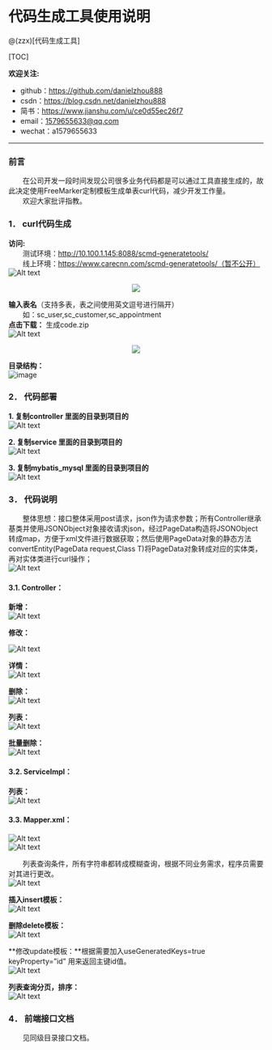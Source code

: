 代码生成工具使用说明
====

@(zzx)[代码生成工具]


[TOC]

**欢迎关注:**

* github：https://github.com/danielzhou888
* csdn：https://blog.csdn.net/danielzhou888
* 简书：https://www.jianshu.com/u/ce0d55ec26f7
* email：1579655633@qq.com 
* wechat：a1579655633 
----

### 前言
&emsp;&emsp;在公司开发一段时间发现公司很多业务代码都是可以通过工具直接生成的，故此决定使用FreeMarker定制模板生成单表curl代码，减少开发工作量。  
&emsp;&emsp;欢迎大家批评指教。

### 1．	curl代码生成
**访问:**  
&emsp;&emsp;测试环境：http://10.100.1.145:8088/scmd-generatetools/  
&emsp;&emsp;线上环境：https://www.carecnn.com/scmd-generatetools/（暂不公开）  
![Alt text](https://github.com/danielzhou888/zzx-generatecode/blob/master/src/test/java/com/img/_[{[6ZW{609NMXRSTGD74@V.png)

<div align=center><img style="width:auto;height:auto;max-width:70%;max-height:70%" src="https://github.com/danielzhou888/zzx-generatecode/blob/master/src/test/java/com/img/_[{[6ZW{609NMXRSTGD74@V.png"/></div>

 **输入表名**（支持多表，表之间使用英文逗号进行隔开）  
 &emsp;&emsp;如：sc_user,sc_customer,sc_appointment  
**点击下载：**    生成code.zip  
![Alt text](https://github.com/danielzhou888/zzx-generatecode/blob/master/src/test/java/com/img/9YVJ$ROQ9K2G}V8Y`_NHV.png)
<div align=center><img style="width:auto;height:auto;max-width:30%;max-height:30%" src="https://github.com/danielzhou888/zzx-generatecode/blob/master/src/test/java/com/img/9YVJ$ROQ9K2G}V8Y`_NHV.png"/></div>

**目录结构：**   
![image](https://github.com/danielzhou888/zzx-generatecode/blob/master/src/test/java/com/img/@SSHSAD$$VOKCAK9{}7LJA.png)



### 2．	代码部署
**1.	复制controller 里面的目录到项目的**  
![Alt text](https://github.com/danielzhou888/zzx-generatecode/blob/master/src/test/java/com/img/_0RC7Q36D8O@A9HCM@N9V1.png)
 
**2.	复制service 里面的目录到项目的**  
![Alt text](https://github.com/danielzhou888/zzx-generatecode/blob/master/src/test/java/com/img/HI_W7E4WW6[Y9KK2CB5.png)
 
**3.	复制mybatis_mysql 里面的目录到项目的**  
![Alt text](https://github.com/danielzhou888/zzx-generatecode/blob/master/src/test/java/com/img/VRYGURWPV`HY__FYXTW70.png)

 
### 3．	代码说明  
&emsp;&emsp;整体思想：接口整体采用post请求，json作为请求参数；所有Controller继承基类并使用JSONObject对象接收请求json，经过PageData构造将JSONObject转成map，方便于xml文件进行数据获取；然后使用PageData对象的静态方法convertEntity(PageData request,Class<T> T)将PageData对象转成对应的实体类，再对实体类进行curl操作；  
 ![Alt text](https://github.com/danielzhou888/zzx-generatecode/blob/master/src/test/java/com/img/4H~BR6C7BCJUUWUCANDZ4`Y.png)


#### 3.1.	Controller：
**新增：**  
 ![Alt text](https://github.com/danielzhou888/zzx-generatecode/blob/master/src/test/java/com/img/GX6L7XM{WTL~XM4_$$}MFTB.png)

**修改：**  
 
![Alt text](https://github.com/danielzhou888/zzx-generatecode/blob/master/src/test/java/com/img/5WAJSIKN37N3K{EKHIOD0.png)


**详情：**  
![Alt text](https://github.com/danielzhou888/zzx-generatecode/blob/master/src/test/java/com/img/TBSU[V`$5X]7OOOWR3B4]UV.png)

 
**删除：**  
![Alt text](https://github.com/danielzhou888/zzx-generatecode/blob/master/src/test/java/com/img/CI`}[RI1BGG22~QJOB5SL94.png)


 
**列表：**  
![Alt text](https://github.com/danielzhou888/zzx-generatecode/blob/master/src/test/java/com/img/JPC`7Z[@_PCX5}MI}@WB3A.png)

 
**批量删除：**  
![Alt text](https://github.com/danielzhou888/zzx-generatecode/blob/master/src/test/java/com/img/~HQ188V8O`NK6F$MN}6T.png)

 
#### 3.2.	ServiceImpl：  
**列表：**  
![Alt text](https://github.com/danielzhou888/zzx-generatecode/blob/master/src/test/java/com/img/JZY69_H[~RYOYVM]Q6KRB.png)

#### 3.3.	Mapper.xml：  
 
 ![Alt text](https://github.com/danielzhou888/zzx-generatecode/blob/master/src/test/java/com/img/`K[Y{@AUA5W@GDS2{`54Y.png)  
 ![Alt text](https://github.com/danielzhou888/zzx-generatecode/blob/master/src/test/java/com/img/5NAGGQ`30P30_U1VX2FO}E1.png)  


 &emsp;&emsp;列表查询条件，所有字符串都转成模糊查询，根据不同业务需求，程序员需要对其进行更改。  
![Alt text](https://github.com/danielzhou888/zzx-generatecode/blob/master/src/test/java/com/img/KFQ]8HSGYI6W1ET]MIK34.png)

 
**插入insert模板：**  
 ![Alt text](https://github.com/danielzhou888/zzx-generatecode/blob/master/src/test/java/com/img/G_]$05XIP{}A8NPYMT_49WT.png)



**删除delete模板：**  
![Alt text](https://github.com/danielzhou888/zzx-generatecode/blob/master/src/test/java/com/img/SY4]K31783L_`ISD6@42BS.png)  

 
**修改update模板：**根据需要加入useGeneratedKeys=true  keyProperty=”id” 用来返回主键id值。  
![Alt text](https://github.com/danielzhou888/zzx-generatecode/blob/master/src/test/java/com/img/QDQMHXE7KNKXAYTGM5RRYN.png)

 
**列表查询分页，排序：**  
![Alt text](https://github.com/danielzhou888/zzx-generatecode/blob/master/src/test/java/com/img/@ZNQK}5ROSC_$~2I[F.png)
### 4．	前端接口文档  

&emsp;&emsp;见同级目录接口文档。

